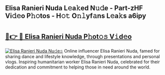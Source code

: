 ## Elisa Ranieri Nuda L𝚎a𝚔ed N𝚞𝚍e - Part-zHF Vi𝚍𝚎o P𝚑𝚘tos - H𝚘𝚝 O𝚗𝚕yf𝚊ns L𝚎a𝚔s a6ipy

# <h2><a href="http://kff3hi.oniu.top/?m=Elisa+Ranieri+Nuda">🔗👉 🔴 Elisa Ranieri Nuda P𝚑ot𝚘𝚜 V𝚒d𝚎o</a></h2>

[![Elisa Ranieri Nuda Nu𝚍e𝚜](https://i.imgur.com/0qMVB7G.gif)](http://kff3hi.oniu.top/?m=Elisa+Ranieri+Nuda)
Online influencer Elisa Ranieri Nuda, famed for sharing dance and lifestyle knowledge, through presentations and personal vlogs. Inspiring humanitarian worker Elisa Ranieri Nuda, celebrated for their dedication and commitment to helping those in need around the world.  
